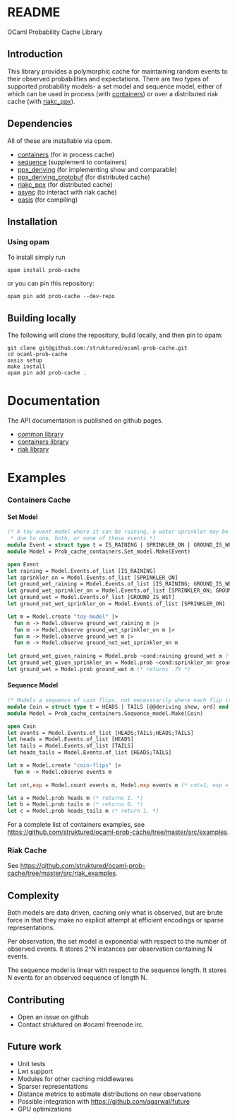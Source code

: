 # README #

OCaml Probability Cache Library
  
## Introduction ##

This library provides a polymorphic cache for maintaining random events to their observed probabilities and expectations. There are two types of supported probability models- a set model and sequence model, either of which can be used in process (with [containers](https://github.com/c-cube/containers)) or over a distributed riak cache (with [riakc_ppx](https://github.com/struktured/riakc_ppx)). 

## Dependencies ##

All of these are installable via opam.

 - [containers](https://github.com/c-cube/ocaml-containers) (for in process cache)
 - [sequence](https://github.com/c-cube/sequence) (supplement to containers)
 - [ppx_deriving](https://github.com/whitequark/ppx_deriving) (for implementing show and comparable)
 - [ppx_deriving_protobuf](https://github.com/whitequark/ppx_deriving_protobuf) (for distributed cache)
 - [riakc_ppx](https://github.com/struktured/riakc_ppx) (for distributed cache)
 - [async](https://github.com/janestreet/async) (to interact with riak cache)
 - [oasis](https://github.com/ocaml/oasis) (for compiling)

## Installation ##

### Using opam

To install simply run
```
opam install prob-cache
```
or you can pin this repository:
```
opam pin add prob-cache --dev-repo
```

## Building locally

The following will clone the repository, build locally, and then pin to opam:

```
git clone git@github.com:/struktured/ocaml-prob-cache.git
cd ocaml-prob-cache
oasis setup
make install
opam pin add prob-cache .
```
# Documentation

The API documentation is published on github pages.

 * [common library](https://struktured.github.io/ocaml-prob-cache/prob_cache_common) 
 * [containers library](https://struktured.github.io/ocaml-prob-cache/prob_cache_containers)
 * [riak library](https://struktured.github.io/ocaml-prob-cache/prob_cache_riak)

# Examples

### Containers Cache

#### Set Model
```OCaml
(* A toy event model where it can be raining, a water sprinkler may be on, and the ground may be wet 
 * due to one, both, or none of these events *)
module Event = struct type t = IS_RAINING | SPRINKLER_ON | GROUND_IS_WET [@@deriving show, ord] end
module Model = Prob_cache_containers.Set_model.Make(Event)

open Event
let raining = Model.Events.of_list [IS_RAINING]
let sprinkler_on = Model.Events.of_list [SPRINKLER_ON]
let ground_wet_raining = Model.Events.of_list [IS_RAINING; GROUND_IS_WET]
let ground_wet_sprinkler_on = Model.Events.of_list [SPRINKLER_ON; GROUND_IS_WET]
let ground_wet = Model.Events.of_list [GROUND_IS_WET] 
let ground_not_wet_sprinkler_on = Model.Events.of_list [SPRINKLER_ON] 

let m = Model.create "toy-model" |>
  fun m -> Model.observe ground_wet_raining m |>
  fun m -> Model.observe ground_wet_sprinkler_on m |>
  fun m -> Model.observe ground_wet m |>
  fun m -> Model.observe ground_not_wet_sprinkler_on m
  
let ground_wet_given_raining = Model.prob ~cond:raining ground_wet m (* returns 1 *)
let ground_wet_given_sprinkler_on = Model.prob ~cond:sprinkler_on ground_wet m (* returns .5 *)
let ground_wet = Model.prob ground_wet m (* returns .75 *)
```

#### Sequence Model
```Ocaml
(* Models a sequence of coin flips, not necesssarily where each flip is independent *) 
module Coin = struct type t = HEADS | TAILS [@@deriving show, ord] end
module Model = Prob_cache_containers.Sequence_model.Make(Coin)

open Coin
let events = Model.Events.of_list [HEADS;TAILS;HEADS;TAILS] 
let heads = Model.Events.of_list [HEADS] 
let tails = Model.Events.of_list [TAILS] 
let heads_tails = Model.Events.of_list [HEADS;TAILS] 

let m = Model.create "coin-flips" |>
  fun m -> Model.observe events m
  
let cnt,exp = Model.count events m, Model.exp events m (* cnt=1, exp = 1. *)

let a = Model.prob heads m (* returns 1. *)
let b = Model.prob tails m (* returns 0. *)
let c = Model.prob heads_tails m (* return 1. *)
```


For a complete list of containers examples, see https://github.com/struktured/ocaml-prob-cache/tree/master/src/examples.

### Riak Cache

See https://github.com/struktured/ocaml-prob-cache/tree/master/src/riak_examples.

## Complexity ##

Both models are data driven, caching only what is observed, but are brute force in that they make no explicit attempt at efficient encodings or sparse representations. 

Per observation, the set model is exponential with respect to the number of observed events. It stores 2^N instances per observation containing N events. 

The sequence model is linear with respect to the sequence length. It stores N events for an observed sequence of length N.

## Contributing ##

 * Open an issue on github 
 * Contact struktured on \#ocaml freenode irc.

## Future work ##

 * Unit tests
 * Lwt support
 * Modules for other caching middlewares
 * Sparser representations
 * Distance metrics to estimate distributions on new observations
 * Possible integration with https://github.com/agarwal/future
 * GPU optimizations

